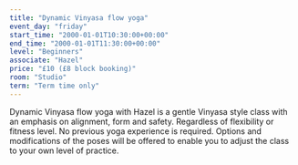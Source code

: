 ```yaml
---
title: "Dynamic Vinyasa flow yoga"
event_day: "friday"
start_time: "2000-01-01T10:30:00+00:00"
end_time: "2000-01-01T11:30:00+00:00"
level: "Beginners"
associate: "Hazel"
price: "£10 (£8 block booking)"
room: "Studio"
term: "Term time only"
---
```


Dynamic Vinyasa flow yoga with Hazel is a gentle Vinyasa style class with an emphasis on alignment, form and safety. Regardless of flexibility or fitness level. No previous yoga experience is required. Options and modifications of the poses will be offered to enable you to adjust the class to your own level of practice.